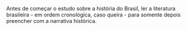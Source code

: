 Antes de começar o estudo sobre a história do Brasil, ler a literatura brasileira - em ordem cronológica, caso queira - para somente depois preencher com a narrativa histórica.